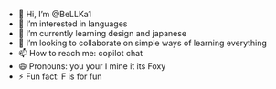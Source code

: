 - 👋 Hi, I’m @BeLLKa1
- 👀 I’m interested in languages
- 🌱 I’m currently learning design and japanese
- 💞️ I’m looking to collaborate on simple ways of learning everything
- 📫 How to reach me: copilot chat
- 😄 Pronouns: you your I mine it its Foxy
- ⚡ Fun fact: F is for fun

<!---
BeLLKa1/BeLLKa1 is a ✨ special ✨ repository because its `README.md` (this file) appears on your GitHub profile.
You can click the Preview link to take a look at your changes.
--->
